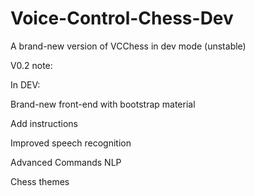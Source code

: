 # Voice-Control-Chess-Dev
A brand-new version of VCChess in dev mode (unstable)

V0.2 note:
 
In DEV:
 
Brand-new front-end with bootstrap material
 
Add instructions
 
Improved speech recognition
 
Advanced Commands NLP
 
Chess themes
 
